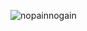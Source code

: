 ![nopainnogain](https://user-images.githubusercontent.com/103028187/211250807-14f6a9c4-4c4b-46ad-b4bf-4c0448cc430c.png)

